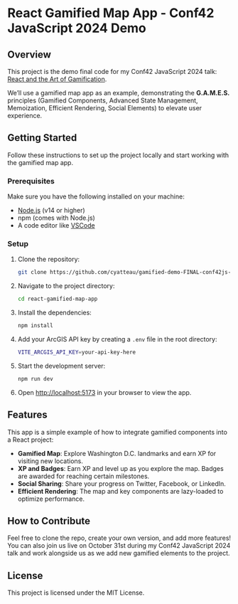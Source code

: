 # React Gamified Map App - Conf42 JavaScript 2024 Demo

## Overview

This project is the demo final code for my Conf42 JavaScript 2024 talk: [React and the Art of Gamification](https://www.conf42.com/JavaScript_2024_Courtney_Yatteau_15_react_gamification_frontend).

We’ll use a gamified map app as an example, demonstrating the **G.A.M.E.S.** principles (Gamified Components, Advanced State Management, Memoization, Efficient Rendering, Social Elements) to elevate user experience.

## Getting Started

Follow these instructions to set up the project locally and start working with the gamified map app.

### Prerequisites

Make sure you have the following installed on your machine:
- [Node.js](https://nodejs.org/) (v14 or higher)
- npm (comes with Node.js)
- A code editor like [VSCode](https://code.visualstudio.com/)

### Setup

1. Clone the repository:
    ```bash
    git clone https://github.com/cyatteau/gamified-demo-FINAL-conf42js-2024.git
    ```
    
2. Navigate to the project directory:
    ```bash
    cd react-gamified-map-app
    ```

3. Install the dependencies:
    ```bash
    npm install
    ```

4. Add your ArcGIS API key by creating a `.env` file in the root directory:
    ```bash
    VITE_ARCGIS_API_KEY=your-api-key-here
    ```

5. Start the development server:
    ```bash
    npm run dev
    ```

6. Open [http://localhost:5173](http://localhost:5173) in your browser to view the app.

## Features

This app is a simple example of how to integrate gamified components into a React project:
- **Gamified Map**: Explore Washington D.C. landmarks and earn XP for visiting new locations.
- **XP and Badges**: Earn XP and level up as you explore the map. Badges are awarded for reaching certain milestones.
- **Social Sharing**: Share your progress on Twitter, Facebook, or LinkedIn.
- **Efficient Rendering**: The map and key components are lazy-loaded to optimize performance.
  
## How to Contribute

Feel free to clone the repo, create your own version, and add more features! You can also join us live on October 31st during my Conf42 JavaScript 2024 talk and work alongside us as we add new gamified elements to the project.

## License

This project is licensed under the MIT License.